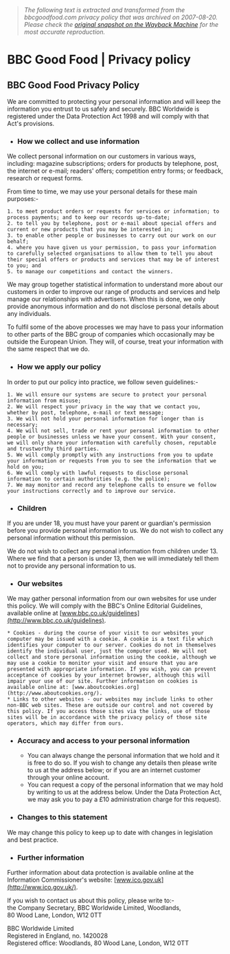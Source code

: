 > *The following text is extracted and transformed from the bbcgoodfood.com privacy policy that was archived on 2007-08-20. Please check the [original snapshot on the Wayback Machine](https://web.archive.org/web/20070820112300id_/http%3A//www.bbcgoodfood.com/content/privacy) for the most accurate reproduction.*

# BBC Good Food | Privacy policy

## BBC Good Food Privacy Policy

We are committed to protecting your personal information and will keep the information you entrust to us safely and securely. BBC Worldwide is registered under the Data Protection Act 1998 and will comply with that Act's provisions.

  * ### How we collect and use information

We collect personal information on our customers in various ways, including: magazine subscriptions; orders for products by telephone, post, the internet or e-mail; readers' offers; competition entry forms; or feedback, research or request forms. 

From time to time, we may use your personal details for these main purposes:- 

    1. to meet product orders or requests for services or information; to process payments; and to keep our records up-to-date;
    2. to tell you by telephone, post or e-mail about special offers and current or new products that you may be interested in;
    3. to enable other people or businesses to carry out our work on our behalf;
    4. where you have given us your permission, to pass your information to carefully selected organisations to allow them to tell you about their special offers or products and services that may be of interest to you; and
    5. to manage our competitions and contact the winners.

We may group together statistical information to understand more about our customers in order to improve our range of products and services and help manage our relationships with advertisers. When this is done, we only provide anonymous information and do not disclose personal details about any individuals. 

To fulfil some of the above processes we may have to pass your information to other parts of the BBC group of companies which occasionally may be outside the European Union. They will, of course, treat your information with the same respect that we do. 

  * ### How we apply our policy

In order to put our policy into practice, we follow seven guidelines:- 

    1. We will ensure our systems are secure to protect your personal information from misuse;
    2. We will respect your privacy in the way that we contact you, whether by post, telephone, e-mail or text message;
    3. We will not hold your personal information for longer than is necessary;
    4. We will not sell, trade or rent your personal information to other people or businesses unless we have your consent. With your consent, we will only share your information with carefully chosen, reputable and trustworthy third parties. 
    5. We will comply promptly with any instructions from you to update your information or requests from you to see the information that we hold on you;
    6. We will comply with lawful requests to disclose personal information to certain authorities (e.g. the police);
    7. We may monitor and record any telephone calls to ensure we follow your instructions correctly and to improve our service.
  * ### Children

If you are under 18, you must have your parent or guardian's permission before you provide personal information to us. We do not wish to collect any personal information without this permission. 

We do not wish to collect any personal information from children under 13. Where we find that a person is under 13, then we will immediately tell them not to provide any personal information to us. 

  * ### Our websites

We may gather personal information from our own websites for use under this policy. We will comply with the BBC's Online Editorial Guidelines, available online at [www.bbc.co.uk/guidelines](http://www.bbc.co.uk/guidelines). 

    * Cookies - during the course of your visit to our websites your computer may be issued with a cookie. A cookie is a text file which identifies your computer to our server. Cookies do not in themselves identify the individual user, just the computer used. We will not collect and store personal information using the cookie, although we may use a cookie to monitor your visit and ensure that you are presented with appropriate information. If you wish, you can prevent acceptance of cookies by your internet browser, although this will impair your use of our site. Further information on cookies is available online at: [www.aboutcookies.org](http://www.aboutcookies.org/).
    * Links to other websites - our websites may include links to other non-BBC web sites. These are outside our control and not covered by this policy. If you access those sites via the links, use of those sites will be in accordance with the privacy policy of those site operators, which may differ from ours. 
  * ### Accuracy and access to your personal information 

    * You can always change the personal information that we hold and it is free to do so. If you wish to change any details then please write to us at the address below; or if you are an internet customer through your online account.
    * You can request a copy of the personal information that we may hold by writing to us at the address below. Under the Data Protection Act, we may ask you to pay a £10 administration charge for this request).
  * ### Changes to this statement

We may change this policy to keep up to date with changes in legislation and best practice. 

  * ### Further information

Further information about data protection is available online at the Information Commissioner's website: [www.ico.gov.uk](http://www.ico.gov.uk/). 




If you wish to contact us about this policy, please write to:-  
the Company Secretary, BBC Worldwide Limited, Woodlands,   
80 Wood Lane, London, W12 0TT 

BBC Worldwide Limited  
Registered in England, no. 1420028  
Registered office: Woodlands, 80 Wood Lane, London, W12 0TT 
